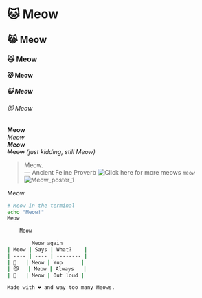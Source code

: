 # 🐱 Meow

## 😹 Meow

### 😼 Meow

#### 😽 Meow

##### 😺 Meow

###### 😻 Meow

**Meow**  
*Meow*  
***Meow***  
~~Meow~~ *(just kidding, still Meow)*

> Meow.  
> — Ancient Feline Proverb
![Click here for more meows](https://en.wikipedia.org/wiki/Meow)
`meow`
![Meow_poster_1](https://github.com/user-attachments/assets/5a57117f-60aa-4bae-8035-9ed6640cd614)

Meow

```bash
# Meow in the terminal
echo "Meow!"
Meow

    Meow

        Meow again
| Meow | Says | What?    |
| ---- | ---- | -------- |
| 🐾   | Meow | Yup      |
| 😼   | Meow | Always   |
| 🎤   | Meow | Out loud |

Made with ❤️ and way too many Meows.
